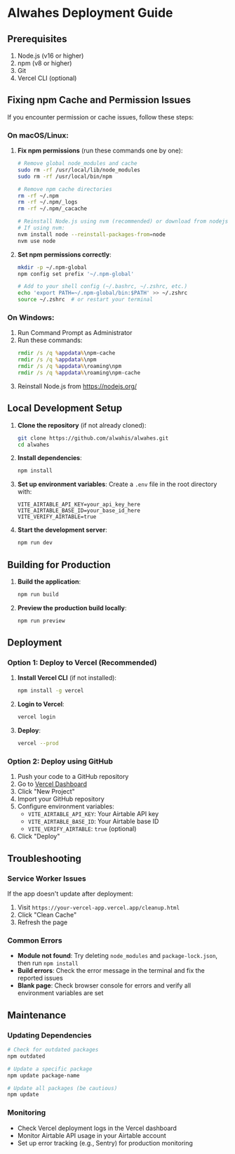 # Alwahes Deployment Guide

## Prerequisites
1. Node.js (v16 or higher)
2. npm (v8 or higher)
3. Git
4. Vercel CLI (optional)

## Fixing npm Cache and Permission Issues

If you encounter permission or cache issues, follow these steps:

### On macOS/Linux:

1. **Fix npm permissions** (run these commands one by one):
   ```bash
   # Remove global node_modules and cache
   sudo rm -rf /usr/local/lib/node_modules
   sudo rm -rf /usr/local/bin/npm
   
   # Remove npm cache directories
   rm -rf ~/.npm
   rm -rf ~/.npm/_logs
   rm -rf ~/.npm/_cacache
   
   # Reinstall Node.js using nvm (recommended) or download from nodejs.org
   # If using nvm:
   nvm install node --reinstall-packages-from=node
   nvm use node
   ```

2. **Set npm permissions correctly**:
   ```bash
   mkdir -p ~/.npm-global
   npm config set prefix '~/.npm-global'
   
   # Add to your shell config (~/.bashrc, ~/.zshrc, etc.)
   echo 'export PATH=~/.npm-global/bin:$PATH' >> ~/.zshrc
   source ~/.zshrc  # or restart your terminal
   ```

### On Windows:

1. Run Command Prompt as Administrator
2. Run these commands:
   ```cmd
   rmdir /s /q %appdata%\npm-cache
   rmdir /s /q %appdata%\npm
   rmdir /s /q %appdata%\roaming\npm
   rmdir /s /q %appdata%\roaming\npm-cache
   ```
3. Reinstall Node.js from https://nodejs.org/

## Local Development Setup

1. **Clone the repository** (if not already cloned):
   ```bash
   git clone https://github.com/alwahis/alwahes.git
   cd alwahes
   ```

2. **Install dependencies**:
   ```bash
   npm install
   ```

3. **Set up environment variables**:
   Create a `.env` file in the root directory with:
   ```
   VITE_AIRTABLE_API_KEY=your_api_key_here
   VITE_AIRTABLE_BASE_ID=your_base_id_here
   VITE_VERIFY_AIRTABLE=true
   ```

4. **Start the development server**:
   ```bash
   npm run dev
   ```

## Building for Production

1. **Build the application**:
   ```bash
   npm run build
   ```

2. **Preview the production build locally**:
   ```bash
   npm run preview
   ```

## Deployment

### Option 1: Deploy to Vercel (Recommended)

1. **Install Vercel CLI** (if not installed):
   ```bash
   npm install -g vercel
   ```

2. **Login to Vercel**:
   ```bash
   vercel login
   ```

3. **Deploy**:
   ```bash
   vercel --prod
   ```

### Option 2: Deploy using GitHub

1. Push your code to a GitHub repository
2. Go to [Vercel Dashboard](https://vercel.com/dashboard)
3. Click "New Project"
4. Import your GitHub repository
5. Configure environment variables:
   - `VITE_AIRTABLE_API_KEY`: Your Airtable API key
   - `VITE_AIRTABLE_BASE_ID`: Your Airtable base ID
   - `VITE_VERIFY_AIRTABLE`: `true` (optional)
6. Click "Deploy"

## Troubleshooting

### Service Worker Issues

If the app doesn't update after deployment:
1. Visit `https://your-vercel-app.vercel.app/cleanup.html`
2. Click "Clean Cache"
3. Refresh the page

### Common Errors

- **Module not found**: Try deleting `node_modules` and `package-lock.json`, then run `npm install`
- **Build errors**: Check the error message in the terminal and fix the reported issues
- **Blank page**: Check browser console for errors and verify all environment variables are set

## Maintenance

### Updating Dependencies

```bash
# Check for outdated packages
npm outdated

# Update a specific package
npm update package-name

# Update all packages (be cautious)
npm update
```

### Monitoring

- Check Vercel deployment logs in the Vercel dashboard
- Monitor Airtable API usage in your Airtable account
- Set up error tracking (e.g., Sentry) for production monitoring
